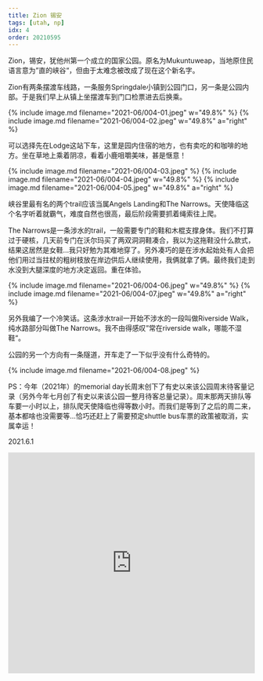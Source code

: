 ```yaml
---
title: Zion 锡安
tags: [utah, np]
idx: 4
order: 20210595
---
```


Zion，锡安，犹他州第一个成立的国家公园。原名为Mukuntuweap，当地原住民语言意为”直的峡谷“，但由于太难念被改成了现在这个新名字。

Zion有两条摆渡车线路，一条服务Springdale小镇到公园门口，另一条是公园内部。于是我们早上从镇上坐摆渡车到门口检票进去后换乘。

{% include image.md filename="2021-06/004-01.jpeg" w="49.8%" %}
{% include image.md filename="2021-06/004-02.jpeg" w="49.8%" a="right" %}

可以选择先在Lodge这站下车，这里是园内住宿的地方，也有卖吃的和咖啡的地方。坐在草地上乘着阴凉，看着小鹿咀嚼美味，甚是惬意！

{% include image.md filename="2021-06/004-03.jpeg" %}
{% include image.md filename="2021-06/004-04.jpeg" w="49.8%" %}
{% include image.md filename="2021-06/004-05.jpeg" w="49.8%" a="right" %}

峡谷里最有名的两个trail应该当属Angels Landing和The Narrows。天使降临这个名字听着就霸气，难度自然也很高，最后阶段需要抓着绳索往上爬。

The Narrows是一条涉水的trail，一般需要专门的鞋和木棍支撑身体。我们不打算过于硬核，几天前专门在沃尔玛买了两双洞洞鞋凑合，我以为这拖鞋没什么款式，结果这居然是女鞋…我只好勉为其难地穿了。另外凑巧的是在涉水起始处有人会把他们用过当拄杖的粗树枝放在岸边供后人继续使用，我俩就拿了俩。最终我们走到水没到大腿深度的地方决定返回。重在体验。

{% include image.md filename="2021-06/004-06.jpeg" w="49.8%" %}
{% include image.md filename="2021-06/004-07.jpeg" w="49.8%" a="right" %}

另外我编了一个冷笑话。这条涉水trail一开始不涉水的一段叫做Riverside Walk，纯水路部分叫做The Narrows。我不由得感叹”常在riverside walk，哪能不湿鞋“。

公园的另一个方向有一条隧道，开车走了一下似乎没有什么奇特的。

{% include image.md filename="2021-06/004-08.jpeg" %}

PS：今年（2021年）的memorial day长周末创下了有史以来该公园周末待客量记录（另外今年七月创了有史以来该公园一整月待客总量记录）。周末那两天排队等车要一小时以上，排队爬天使降临也得等数小时。而我们是等到了之后的周二来，基本都啥也没需要等…恰巧还赶上了需要预定shuttle bus车票的政策被取消，实属幸运！

2021.6.1

<iframe src="https://www.google.com/maps/embed?pb=!1m18!1m12!1m3!1d406128.1441851208!2d-113.32342452490073!3d37.3217618302905!2m3!1f0!2f0!3f0!3m2!1i1024!2i768!4f13.1!3m3!1m2!1s0x80caead08844f8d9%3A0x7c2e3a15aa3656f5!2sZion%20National%20Park!5e0!3m2!1sen!2sus!4v1652162731977!5m2!1sen!2sus" width="100%" height="450" style="border:0;" allowfullscreen="" loading="lazy" referrerpolicy="no-referrer-when-downgrade"></iframe>
